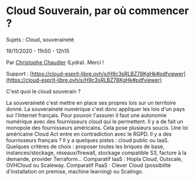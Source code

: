 # Cloud Souverain, par où commencer ?

Sujets : Cloud, souveraineté

19/11/2020 - 11h50 - 12h15

Par [Christophe Chaudier](https://twitter.com/c_chaudier) (Lydra). Merci !

Support : [https://cloud-esprit-libre.ovh/s/H9c3sRLBZ78KgHk#pdfviewer](https://cloud-esprit-libre.ovh/s/H9c3sRLBZ78KgHk#pdfviewer)

C'est quoi le cloud souverain ?

La souveraineté c'est mettre en place ses propres lois sur un territoire donné. La souveraineté numérique c'est donc appliquer les lois d'un pays sur l'Internet français.
Pour pouvoir l'assurer il faut une autonomie numérique avec des fournisseurs cloud qui le permettent. Il y a de fait un monopole des fournisseurs américains. Cela pose plusieurs soucis.
Une loi américaine Cloud Act entre en contradiction avec le RGPD. Il y a des fournisseurs français ? Il y a quelques pistes : cloud public ou IaaS.
Quelques critères de choix : proposer toutes les briques de base, instances/stockage, réseaux/firewall, stockage compatible S3, facture à la demande, provider Terraform...
Comparatif IaaS : Hopla Cloud, Outscale, OVHCloud ou Scaleway.
Comparatif PaaS : Clever Cloud (possibilité d'installation on premise, machine learning) ou Scalingo.